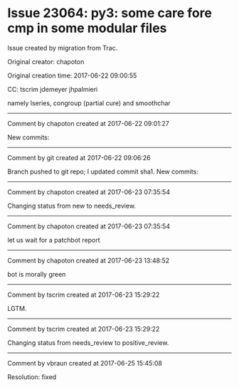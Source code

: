 # Issue 23064: py3: some care fore cmp in some modular files

Issue created by migration from Trac.

Original creator: chapoton

Original creation time: 2017-06-22 09:00:55

CC:  tscrim jdemeyer jhpalmieri

namely lseries, congroup (partial cure) and smoothchar


---

Comment by chapoton created at 2017-06-22 09:01:27

New commits:


---

Comment by git created at 2017-06-22 09:06:26

Branch pushed to git repo; I updated commit sha1. New commits:


---

Comment by chapoton created at 2017-06-23 07:35:54

Changing status from new to needs_review.


---

Comment by chapoton created at 2017-06-23 07:35:54

let us wait for a patchbot report


---

Comment by chapoton created at 2017-06-23 13:48:52

bot is morally green


---

Comment by tscrim created at 2017-06-23 15:29:22

LGTM.


---

Comment by tscrim created at 2017-06-23 15:29:22

Changing status from needs_review to positive_review.


---

Comment by vbraun created at 2017-06-25 15:45:08

Resolution: fixed
